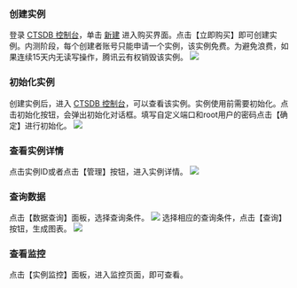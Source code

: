
### 创建实例

登录 [ CTSDB 控制台](https://console.cloud.tencent.com/ctsdb)，单击 [新建](https://buy.cloud.tencent.com/ctsdb) 进入购买界面。点击【立即购买】即可创建实例。内测阶段，每个创建者账号只能申请一个实例，该实例免费。为避免浪费，如果连续15天内无读写操作，腾讯云有权销毁该实例。
	![](https://mc.qcloudimg.com/static/img/134d5f5783e0e345f51fa97e788a6034/image.png)

### 初始化实例

创建实例后，进入 [ CTSDB 控制台](https://console.cloud.tencent.com/ctsdb)，可以查看该实例。实例使用前需要初始化。点击初始化按钮，会弹出初始化对话框。填写自定义端口和root用户的密码点击【确定】进行初始化。
	![](https://mc.qcloudimg.com/static/img/f8a73d8a1770c55cded5c1bce6a6e200/image.png)

### 查看实例详情
点击实例ID或者点击【管理】按钮，进入实例详情。
	![](https://mc.qcloudimg.com/static/img/402b29a8131410425192506aa441c8c6/image.png)

### 查询数据
点击【数据查询】面板，选择查询条件。
![](https://mc.qcloudimg.com/static/img/8d5ba115651e4cadeb2c09473ff1383e/image.png)
选择相应的查询条件，点击【查询】按钮，生成图表。
![](https://mc.qcloudimg.com/static/img/8d5ba115651e4cadeb2c09473ff1383e/image.png)

### 查看监控

点击【实例监控】面板，进入监控页面，即可查看。
